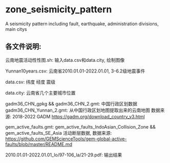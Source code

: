 # zone_seismicity_pattern
A seismicity pattern including fault, earthquake, administration divisions, main citys

## 各文件说明:
云南地震活动性性图.sh:	输入data.csv和data.city, 绘制图像

Yunnan10years.csv:	云南省2010.01.01-2022.01.01, 3-6.2级地震事件

data.csv:
    纬度 经度 震级

data.city:
    云南省几个主要城市位置


gadm36_CHN_gpkg && gadm36_CHN_2.gmt:
    中国行政区划数据
	gadm36_CHN_Yunnan_2.gmt:
		从中国行政区划地图提取出来的云南地图
    数据来源:
        2018-2022 GADM
        https://gadm.org/download_country_v3.html

gem_active_faults.gmt:
    gem_active_faults_IndoAsian_Collision_Zone && gem_active_faults_SE_Asia
    活动断层数据, 数据来源:
    https://github.com/GEMScienceTools/gem-global-active-faults/blob/master/README.md


2010.01.01-2022.01.01_lo/97-106_la/21-29.pdf:
    输出结果
